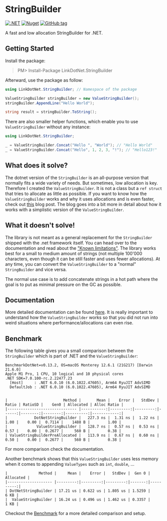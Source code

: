 # StringBuilder

[![.NET](https://github.com/linkdotnet/StringBuilder/actions/workflows/dotnet.yml/badge.svg)](https://github.com/linkdotnet/StringBuilder/actions/workflows/dotnet.yml)
[![Nuget](https://img.shields.io/nuget/dt/LinkDotNet.StringBuilder?style=flat-square)](https://www.nuget.org/packages/LinkDotNet.StringBuilder/)
[![GitHub tag](https://img.shields.io/github/v/tag/linkdotnet/StringBuilder?include_prereleases&logo=github&style=flat-square)](https://github.com/linkdotnet/StringBuilder/releases)

A fast and low allocation StringBuilder for .NET.

## Getting Started
Install the package:
> PM> Install-Package LinkDotNet.StringBuilder

Afterward, use the package as follow:
```csharp
using LinkDotNet.StringBuilder; // Namespace of the package

ValueStringBuilder stringBuilder = new ValueStringBuilder();
stringBuilder.AppendLine("Hello World");

string result = stringBuilder.ToString();
```

There are also smaller helper functions, which enable you to use `ValueStringBuilder` without any instance:
```csharp
using LinkDotNet.StringBuilder;

_ = ValueStringBuilder.Concat("Hello ", "World"); // "Hello World"
_ = ValueStringBuilder.Concat("Hello", 1, 2, 3, "!"); // "Hello123!"
```

## What does it solve?
The dotnet version of the `StringBuilder` is an all-purpose version that normally fits a wide variety of needs.
But sometimes, low allocation is key. Therefore I created the `ValueStringBuilder`. It is not a class but a `ref struct` that tries to allocate as little as possible.
If you want to know how the `ValueStringBuilder` works and why it uses allocations and is even faster, check out [this](https://steven-giesel.com/blogPost/4cada9a7-c462-4133-ad7f-e8b671987896) blog post.
The blog goes into a bit more in detail about how it works with a simplistic version of the `ValueStringBuilder`.

## What it doesn't solve!
The library is not meant as a general replacement for the `StringBuilder` shipped with the .net framework itself. You can head over to the documentation and read about the ["Known limitations"](https://linkdotnet.github.io/StringBuilder/articles/known_limitations.html).
The library works best for a small to medium amount of strings (not multiple 100'000 characters, even though it can be still faster and uses fewer allocations). At any time, you can convert the `ValueStringBuilder` to a "normal" `StringBuilder` and vice versa.

The normal use case is to add concatenate strings in a hot path where the goal is to put as minimal pressure on the GC as possible.

## Documentation
More detailed documentation can be found [here](https://linkdotnet.github.io/StringBuilder/). It is really important to understand how the `ValueStringBuilder` works so that you did not run into weird situations where performance/allocations can even rise.

## Benchmark

The following table gives you a small comparison between the `StringBuilder` which is part of .NET and the `ValueStringBuilder`:

```no-class
BenchmarkDotNet=v0.13.2, OS=macOS Monterey 12.6.1 (21G217) [Darwin 21.6.0]
Apple M1 Pro, 1 CPU, 10 logical and 10 physical cores
.NET SDK=7.0.100-rc.2.22477.23
  [Host]     : .NET 6.0.10 (6.0.1022.47605), Arm64 RyuJIT AdvSIMD
  DefaultJob : .NET 6.0.10 (6.0.1022.47605), Arm64 RyuJIT AdvSIMD


|                         Method |       Mean |    Error |   StdDev | Ratio | RatioSD |    Gen0 | Allocated | Alloc Ratio |
|------------------------------- |-----------:|---------:|---------:|------:|--------:|--------:|----------:|------------:|
|            DotNetStringBuilder |   227.3 ns |  1.31 ns |  1.22 ns |  1.00 |    0.00 |  0.7114 |    1488 B |        1.00 |
|             ValueStringBuilder |   128.7 ns |  0.57 ns |  0.53 ns |  0.57 |    0.00 |  0.2677 |     560 B |        0.38 |
| ValueStringBuilderPreAllocated |   113.9 ns |  0.67 ns |  0.60 ns |  0.50 |    0.00 |  0.2677 |     560 B |        0.38 |
```

For more comparison check the documentation.

Another benchmark shows that this `ValueStringBuilder` uses less memory when it comes to appending `ValueTypes` such as `int`, `double`, ...

```no-class
|              Method |     Mean |    Error |   StdDev |  Gen 0 | Allocated |
|-------------------- |---------:|---------:|---------:|-------:|----------:|
| DotNetStringBuilder | 17.21 us | 0.622 us | 1.805 us | 1.5259 |      6 KB |
|  ValueStringBuilder | 16.24 us | 0.496 us | 1.462 us | 0.3357 |      1 KB |
```

Checkout the [Benchmark](tests/LinkDotNet.StringBuilder.Benchmarks) for a more detailed comparison and setup.
